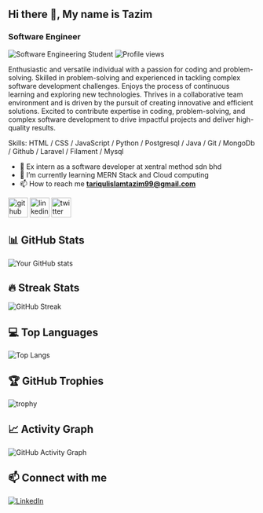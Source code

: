 ## Hi there 👋, My name is Tazim
### Software Engineer 
![Software Engineering  Student](https://arturssmirnovs.github.io/github-profile-readme-generator/images/banner.png)
![Profile views](https://komarev.com/ghpvc/?username=Taziim&color=red)

Enthusiastic and versatile individual with a passion for coding and problem-solving. Skilled in problem-solving and experienced in tackling complex software development challenges. Enjoys the process of continuous learning and exploring new technologies. Thrives in a collaborative team environment and is driven by the pursuit of creating innovative and efficient solutions. Excited to contribute expertise in coding, problem-solving, and complex software development to drive impactful projects and deliver high-quality results.

Skills: HTML / CSS / JavaScript / Python / Postgresql / Java / Git / MongoDb / Github / Laravel / Filament / Mysql

- 🔭 Ex intern as a software developer at xentral method sdn bhd
- 🌱 I’m currently learning MERN Stack and Cloud computing
- 📫 How to reach me **tariqulislamtazim99@gmail.com**

[<img src='https://cdn.jsdelivr.net/npm/simple-icons@3.0.1/icons/github.svg' alt='github' height='40'>](https://github.com/Taziim)  [<img src='https://cdn.jsdelivr.net/npm/simple-icons@3.0.1/icons/linkedin.svg' alt='linkedin' height='40'>](https://www.linkedin.com/in/TariqulislamTazim/)  [<img src='https://cdn.jsdelivr.net/npm/simple-icons@3.0.1/icons/twitter.svg' alt='twitter' height='40'>](https://twitter.com/__Codim__)  

## 📊 GitHub Stats
![Your GitHub stats](https://github-readme-stats.vercel.app/api?username=Taziim&show_icons=true&theme=radical)

## 🔥 Streak Stats
![GitHub Streak](https://github-readme-streak-stats.herokuapp.com/?user=Taziim&theme=dark)

## 💻 Top Languages
![Top Langs](https://github-readme-stats.vercel.app/api/top-langs/?username=Taziim&layout=compact&theme=radical)

## 🏆 GitHub Trophies
![trophy](https://github-profile-trophy.vercel.app/?username=Taziim&theme=radical&no-frame=false&no-bg=true&margin-w=4)

## 📈 Activity Graph
![GitHub Activity Graph](https://github-readme-activity-graph.vercel.app/graph?username=Taziim&theme=react-dark)

## 📫 Connect with me
[![LinkedIn](https://img.shields.io/badge/LinkedIn-%230077B5.svg?logo=linkedin&logoColor=white)](https://linkedin.com/in/tariqulislamtazim)
